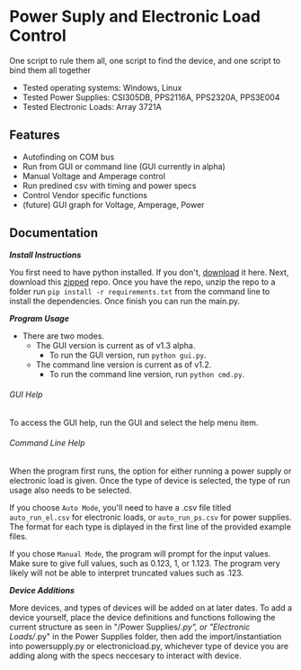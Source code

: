 # Power Suply and Electronic Load Control

One script to rule them all, one script to find the device, and one script to bind them all together

* Tested operating systems: Windows, Linux
* Tested Power Supplies: CSI305DB, PPS2116A, PPS2320A, PPS3E004
* Tested Electronic Loads: Array 3721A

## Features

* Autofinding on COM bus
* Run from GUI or command line (GUI currently in alpha)
* Manual Voltage and Amperage control
* Run predined csv with timing and power specs
* Control Vendor specific functions
* (future) GUI graph for Voltage, Amperage, Power

## Documentation
**_Install Instructions_**

You first need to have python installed. If you don't, [download](https://www.python.org/downloads/) it here. Next, download this [zipped](https://github.com/circuit-specialists/Power-Suply-and-Electronic-Load-Control/archive/master.zip) repo. Once you have the repo, unzip the repo to a folder run `pip install -r requirements.txt` from the command line to install the dependencies. Once finish you can run the main.py.

**_Program Usage_**

* There are two modes. 
    * The GUI version is current as of v1.3 alpha.
        * To run the GUI version, run `python gui.py`.
    * The command line version is current as of v1.2.
        * To run the command line version, run `python cmd.py`.

###### GUI Help
To access the GUI help, run the GUI and select the help menu item.

###### Command Line Help
When the program first runs, the option for either running a power supply or electronic load is given. Once the type of device is selected, the type of run usage also needs to be selected. 

If you choose `Auto Mode`, you'll need to have a .csv file titled `auto_run_el.csv` for electronic loads, or `auto_run_ps.csv` for power supplies. The format for each type is diplayed in the first line of the provided example files.

If you chose `Manual Mode`, the program will prompt for the input values. Make sure to give full values, such as 0.123, 1, or 1.123. The program very likely will not be able to interpret truncated values such as .123.

**_Device Additions_**

More devices, and types of devices will be added on at later dates. To add a device yourself, place the device definitions and functions following the current structure as seen in "/Power Supplies/*.py", or "Electronic Loads/*.py" in the Power Supplies folder, then add the import/instantiation into powersupply.py or electronicload.py, whichever type of device you are adding along with the specs neccesary to interact with device.